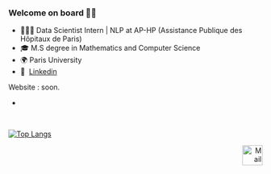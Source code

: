### Welcome on board 🚀🚀 

-  👨🏻‍💻 Data Scientist Intern | NLP at AP-HP (Assistance Publique des Hôpitaux de Paris)
-  🎓 M.S degree in Mathematics and Computer Science 
-  🌍 Paris University 
-  💼 &nbsp;[Linkedin](https://www.linkedin.com/in/mohamed-amine-bousahih/)

Website : soon.

- 
<br/>

[![Top Langs](https://github-readme-stats.vercel.app/api?username=MohamedBsh&layout=compact)](https://github.com/MohamedBsh/github-readme-stats) 

<p align="right">
  <a href="mailto:m.bousahih@gmail.com" class="fancybox" ><img src="https://user-images.githubusercontent.com/63207451/97303543-cec3e500-185a-11eb-8adc-c1364e2054a9.png" title="Mail" width="40" height="40"></a>
</p>
